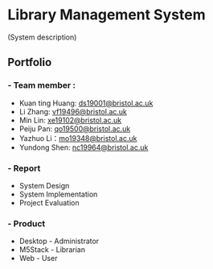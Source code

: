 # **Library Management System**
(System description)

## Portfolio
### - Team member :
- Kuan ting Huang: ds19001@bristol.ac.uk
- Li Zhang: vf19496@bristol.ac.uk
- Min Lin: xe19102@bristol.ac.uk
- Peiju Pan: qo19500@bristol.ac.uk
- Yazhuo Li：mo19348@bristol.ac.uk
- Yundong Shen: nc19964@bristol.ac.uk

### - Report
- System Design
- System Implementation
- Project Evaluation

### - Product
- Desktop - Administrator
- M5Stack - Librarian
- Web - User
